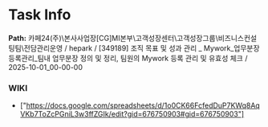 # Task Info

**Path:** 카페24(주)\본사사업장\[CG]MI본부\고객성장센터\고객성장그룹\비즈니스컨설팅팀\전담관리운영 / hepark / [349189] 조직 목표 및 성과 관리 _ Mywork_업무분장 등록관리_팀내 업무분장 정의 및 정리, 팀원의 Mywork 등록 관리 및 유효성 체크 / 2025-10-01_00-00-00

### WIKI
- ["https://docs.google.com/spreadsheets/d/1o0CK66FcfedDuP7KWq8AqVKb7ToZcPGniL3w3ffZGIk/edit?gid=676750903#gid=676750903"]

